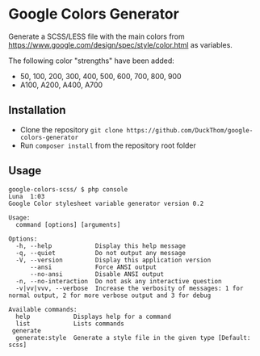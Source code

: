 # Google Colors Generator
Generate a SCSS/LESS file with the main colors from https://www.google.com/design/spec/style/color.html as variables.

The following color "strengths" have been added:
- 50, 100, 200, 300, 400, 500, 600, 700, 800, 900
- A100, A200, A400, A700

## Installation
- Clone the repository `git clone https://github.com/DuckThom/google-colors-generator`
- Run `composer install` from the repository root folder

## Usage
```
google-colors-scss/ $ php console                                                                                                                                                                               Luna  1:03
Google Color stylesheet variable generator version 0.2

Usage:
  command [options] [arguments]

Options:
  -h, --help            Display this help message
  -q, --quiet           Do not output any message
  -V, --version         Display this application version
      --ansi            Force ANSI output
      --no-ansi         Disable ANSI output
  -n, --no-interaction  Do not ask any interactive question
  -v|vv|vvv, --verbose  Increase the verbosity of messages: 1 for normal output, 2 for more verbose output and 3 for debug

Available commands:
  help            Displays help for a command
  list            Lists commands
 generate
  generate:style  Generate a style file in the given type [Default: scss]
